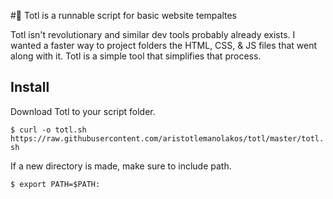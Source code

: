 #📝 Totl is a runnable script for basic website tempaltes

Totl isn't revolutionary and similar dev tools probably already exists. I wanted a faster way to project folders the HTML, CSS, & JS files that went along with it. Totl is a simple tool that simplifies that process. 

## Install

Download Totl to your script folder.

`$ curl -o totl.sh https://raw.githubusercontent.com/aristotlemanolakos/totl/master/totl.sh`

If a new directory is made, make sure to include path. 

`$ export PATH=$PATH:`